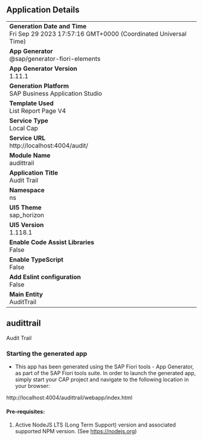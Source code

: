 ## Application Details
|               |
| ------------- |
|**Generation Date and Time**<br>Fri Sep 29 2023 17:57:16 GMT+0000 (Coordinated Universal Time)|
|**App Generator**<br>@sap/generator-fiori-elements|
|**App Generator Version**<br>1.11.1|
|**Generation Platform**<br>SAP Business Application Studio|
|**Template Used**<br>List Report Page V4|
|**Service Type**<br>Local Cap|
|**Service URL**<br>http://localhost:4004/audit/
|**Module Name**<br>audittrail|
|**Application Title**<br>Audit Trail|
|**Namespace**<br>ns|
|**UI5 Theme**<br>sap_horizon|
|**UI5 Version**<br>1.118.1|
|**Enable Code Assist Libraries**<br>False|
|**Enable TypeScript**<br>False|
|**Add Eslint configuration**<br>False|
|**Main Entity**<br>AuditTrail|

## audittrail

Audit Trail

### Starting the generated app

-   This app has been generated using the SAP Fiori tools - App Generator, as part of the SAP Fiori tools suite.  In order to launch the generated app, simply start your CAP project and navigate to the following location in your browser:

http://localhost:4004/audittrail/webapp/index.html

#### Pre-requisites:

1. Active NodeJS LTS (Long Term Support) version and associated supported NPM version.  (See https://nodejs.org)


